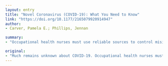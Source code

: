 ```yaml
---
layout: entry
title: "Novel Coronavirus (COVID-19): What You Need to Know"
link: "https://doi.org/10.1177/2165079920914947"
author:
- Carver, Pamela E.; Phillips, Jennan

summary:
- "Occupational health nurses must use reliable sources to control misinformation and prevent widespread panic. OSHA must use sources to stop widespread panic and avoid misinformation. COVID-19 has been a mystery. Occupational nurses should use reliable source to stop misinformation from spreading panic - and avoid widespread panics. Much remains unknown about COVI D-19."

original:
- "Much remains unknown about COVID-19. Occupational health nurses must use reliable sources to control misinformation and prevent widespread panic."
---
```


